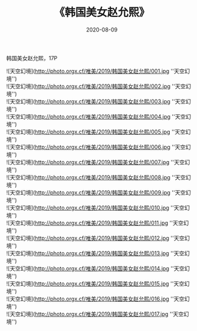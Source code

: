 ﻿---
layout: post
title:  《韩国美女赵允熙》
date:   2020-08-09
image: http://photo.orgx.cf/唯美/2019/韩国美女赵允熙/000.jpg
categories: [美女, 清纯, 唯美]
---

韩国美女赵允熙，17P



![天空幻境](http://photo.orgx.cf/唯美/2019/韩国美女赵允熙/001.jpg ''天空幻境'') <br>
![天空幻境](http://photo.orgx.cf/唯美/2019/韩国美女赵允熙/002.jpg ''天空幻境'') <br>
![天空幻境](http://photo.orgx.cf/唯美/2019/韩国美女赵允熙/003.jpg ''天空幻境'') <br>
![天空幻境](http://photo.orgx.cf/唯美/2019/韩国美女赵允熙/004.jpg ''天空幻境'') <br>
![天空幻境](http://photo.orgx.cf/唯美/2019/韩国美女赵允熙/005.jpg ''天空幻境'') <br>
![天空幻境](http://photo.orgx.cf/唯美/2019/韩国美女赵允熙/006.jpg ''天空幻境'') <br>
![天空幻境](http://photo.orgx.cf/唯美/2019/韩国美女赵允熙/007.jpg ''天空幻境'') <br>
![天空幻境](http://photo.orgx.cf/唯美/2019/韩国美女赵允熙/008.jpg ''天空幻境'') <br>
![天空幻境](http://photo.orgx.cf/唯美/2019/韩国美女赵允熙/009.jpg ''天空幻境'') <br>
![天空幻境](http://photo.orgx.cf/唯美/2019/韩国美女赵允熙/010.jpg ''天空幻境'') <br>
![天空幻境](http://photo.orgx.cf/唯美/2019/韩国美女赵允熙/011.jpg ''天空幻境'') <br>
![天空幻境](http://photo.orgx.cf/唯美/2019/韩国美女赵允熙/012.jpg ''天空幻境'') <br>
![天空幻境](http://photo.orgx.cf/唯美/2019/韩国美女赵允熙/013.jpg ''天空幻境'') <br>
![天空幻境](http://photo.orgx.cf/唯美/2019/韩国美女赵允熙/014.jpg ''天空幻境'') <br>
![天空幻境](http://photo.orgx.cf/唯美/2019/韩国美女赵允熙/015.jpg ''天空幻境'') <br>
![天空幻境](http://photo.orgx.cf/唯美/2019/韩国美女赵允熙/016.jpg ''天空幻境'') <br>
![天空幻境](http://photo.orgx.cf/唯美/2019/韩国美女赵允熙/017.jpg ''天空幻境'') <br>